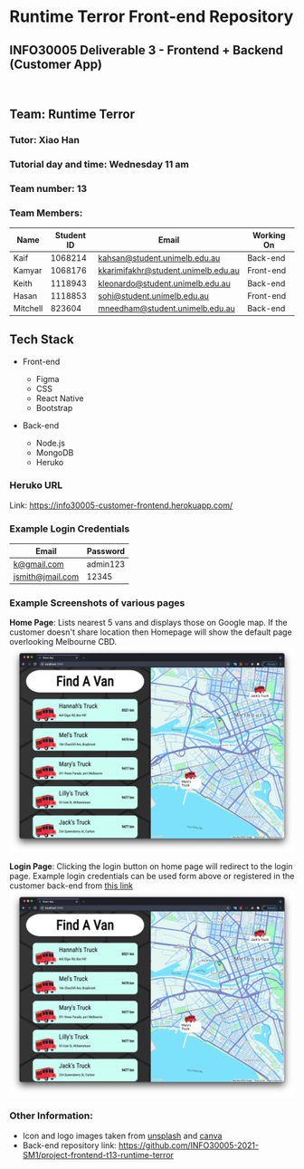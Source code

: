 # Runtime Terror Front-end Repository
## INFO30005 Deliverable 3 - Frontend + Backend (Customer App)


<br>

## Team: Runtime Terror

### Tutor: Xiao Han

### Tutorial day and time: Wednesday 11 am

### Team number: 13

### Team Members:

| Name     | Student ID | Email                               | Working On |
| -------- | ---------- | ----------------------------------- | ---------- |
| Kaif     | 1068214    | kahsan@student.unimelb.edu.au       | Back-end   |
| Kamyar   | 1068176    | kkarimifakhr@student.unimelb.edu.au | Front-end  |
| Keith    | 1118943    | kleonardo@student.unimelb.edu.au    | Back-end   |
| Hasan    | 1118853    | sohi@student.unimelb.edu.au         | Front-end  |
| Mitchell | 823604     | mneedham@student.unimelb.edu.au     | Back-end   |

## Tech Stack

- Front-end
  - Figma
  - CSS
  - React Native
  - Bootstrap

- Back-end
  - Node.js
  - MongoDB
  - Heruko
  


### Heruko URL
Link: https://info30005-customer-frontend.herokuapp.com/

### Example Login Credentials
| Email | Password|
| --- | --- |
|k@gmail.com|admin123|
|jsmith@jmail.com|12345|

### Example Screenshots of various pages

**Home Page**: Lists nearest 5 vans and displays those on Google map. If the customer doesn't share location then Homepage will show the default page overlooking Melbourne CBD.
    <img src="resources/homepage.png" alt="Find a van page. Nearest 5 vans listed and displayed on the map">


**Login Page**: Clicking the login button on home page will redirect to the login page. Example login credentials can be used form above or registered in the customer back-end from [this link](https://info30005-customer-backend.herokuapp.com/api/customer/register)
     <img src="resources/homepage.png" alt="Find a van page. Nearest 5 vans listed and displayed on the map">









### Other Information:
-   Icon and logo images taken from [unsplash](https://unsplash.com/) and [canva](https://www.canva.com/)
-   Back-end repository link: https://github.com/INFO30005-2021-SM1/project-frontend-t13-runtime-terror
